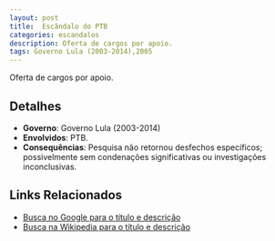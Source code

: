 ```yaml
---
layout: post
title:  Escândalo do PTB
categories: escandalos
description: Oferta de cargos por apoio.
tags: Governo Lula (2003-2014),2005
---
```


Oferta de cargos por apoio.

## Detalhes
- **Governo**: Governo Lula (2003-2014)
- **Envolvidos**: PTB.
- **Consequências**: Pesquisa não retornou desfechos específicos; possivelmente sem condenações significativas ou investigações inconclusivas.

## Links Relacionados
- [Busca no Google para o título e descrição](https://www.google.com/search?q=Esc%C3%A2ndalo%20do%20PTB%20Oferta%20de%20cargos%20por%20apoio.%20Governo%20Lula%20%282003-2014%29)
- [Busca na Wikipedia para o título e descrição](https://en.wikipedia.org/w/index.php?search=Esc%C3%A2ndalo%20do%20PTB%20Oferta%20de%20cargos%20por%20apoio.%20Governo%20Lula%20%282003-2014%29)
